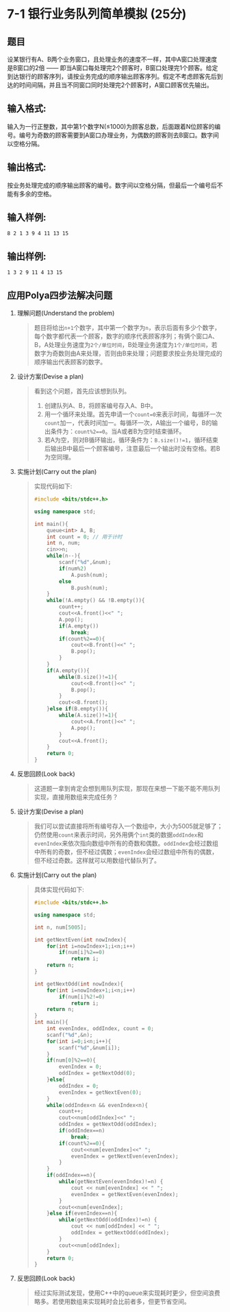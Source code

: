 

# 7-1 银行业务队列简单模拟 (25分)

## 题目

设某银行有A、B两个业务窗口，且处理业务的速度不一样，其中A窗口处理速度是B窗口的2倍 —— 即当A窗口每处理完2个顾客时，B窗口处理完1个顾客。给定到达银行的顾客序列，请按业务完成的顺序输出顾客序列。假定不考虑顾客先后到达的时间间隔，并且当不同窗口同时处理完2个顾客时，A窗口顾客优先输出。

## 输入格式:

输入为一行正整数，其中第1个数字N(≤1000)为顾客总数，后面跟着N位顾客的编号。编号为奇数的顾客需要到A窗口办理业务，为偶数的顾客则去B窗口。数字间以空格分隔。

## 输出格式:

按业务处理完成的顺序输出顾客的编号。数字间以空格分隔，但最后一个编号后不能有多余的空格。

## 输入样例:

```in
8 2 1 3 9 4 11 13 15    
```

## 输出样例:

```out
1 3 2 9 11 4 13 15
```

## 应用Polya四步法解决问题

1. 理解问题(Understand the problem)

    > ​		题目将给出`n+1`个数字，其中第一个数字为`n`，表示后面有多少个数字，每个数字都代表一个顾客，数字的顺序代表顾客序列；有俩个窗口A、B，A处理业务速度为`2个/单位时间`，B处理业务速度为`1个/单位时间`，若数字为奇数则由A来处理，否则由B来处理；问题要求按业务处理完成的顺序输出代表顾客的数字。

2. 设计方案(Devise a plan)

    > 看到这个问题，首先应该想到队列。
    >
    > 1. 创建队列A、B，将顾客编号存入A、B中。
    > 2. 用一个循环来处理。首先申请一个`count=0`来表示时间，每循环一次`count`加一，代表时间加一。每循环一次，A输出一个编号，B的输出条件为：`count%2==0`。当A或者B为空时结束循环。
    > 3. 若A为空，则对B循环输出，循环条件为：`B.size()!=1`，循环结束后输出B中最后一个顾客编号，注意最后一个输出时没有空格。若B为空同理。

3. 实施计划(Carry out the plan)

    > 实现代码如下:
    >
    > ```c++
    > #include <bits/stdc++.h>
    > 
    > using namespace std;
    > 
    > int main(){
    >     queue<int> A, B;
    >     int count = 0; // 用于计时
    >     int n, num;
    >     cin>>n;
    >     while(n--){
    >         scanf("%d",&num);
    >         if(num%2)
    >             A.push(num);
    >         else
    >             B.push(num);
    >     }
    >     while(!A.empty() && !B.empty()){
    >         count++;
    >         cout<<A.front()<<" ";
    >         A.pop();
    >         if(A.empty())
    >             break;
    >         if(count%2==0){
    >             cout<<B.front()<<" ";
    >             B.pop();
    >         }
    >     }
    >     if(A.empty()){
    >         while(B.size()!=1){
    >             cout<<B.front()<<" ";
    >             B.pop();
    >         }
    >         cout<<B.front();
    >     }else if(B.empty()){
    >         while(A.size()!=1){
    >             cout<<A.front()<<" ";
    >             A.pop();
    >         }
    >         cout<<A.front();
    >     }
    >     return 0;
    > }
    > ```

4. 反思回顾(Look back)

    > ​		这道题一拿到肯定会想到用队列实现，那现在来想一下能不能不用队列实现，直接用数组来完成任务？

2. 设计方案(Devise a plan)

    > ​		我们可以尝试直接将所有编号存入一个数组中，大小为5005就足够了；仍然使用`count`来表示时间，另外用俩个`int`类的数据`oddIndex`和`evenIndex`来依次指向数组中所有的奇数和偶数。`oddIndex`会经过数组中所有的奇数，但不经过偶数；`evenIndex`会经过数组中所有的偶数，但不经过奇数。这样就可以用数组代替队列了。

3. 实施计划(Carry out the plan)

    > 具体实现代码如下:
    >
    > ```c++
    > #include <bits/stdc++.h>
    > 
    > using namespace std;
    > 
    > int n, num[5005];
    > 
    > int getNextEven(int nowIndex){
    >     for(int i=nowIndex+1;i<n;i++)
    >         if(num[i]%2==0)
    >             return i;
    >     return n;
    > }
    > 
    > int getNextOdd(int nowIndex){
    >     for(int i=nowIndex+1;i<n;i++)
    >         if(num[i]%2!=0)
    >             return i;
    >     return n;
    > }
    > int main(){
    >     int evenIndex, oddIndex, count = 0;
    >     scanf("%d",&n);
    >     for(int i=0;i<n;i++){
    >         scanf("%d",&num[i]);
    >     }
    >     if(num[0]%2==0){
    >         evenIndex = 0;
    >         oddIndex = getNextOdd(0);
    >     }else{
    >         oddIndex = 0;
    >         evenIndex = getNextEven(0);
    >     }
    >     while(oddIndex<n && evenIndex<n){
    >         count++;
    >         cout<<num[oddIndex]<<" ";
    >         oddIndex = getNextOdd(oddIndex);
    >         if(oddIndex==n)
    >             break;
    >         if(count%2==0){
    >             cout<<num[evenIndex]<<" ";
    >             evenIndex = getNextEven(evenIndex);
    >         }
    >     }
    >     if(oddIndex==n){
    >         while(getNextEven(evenIndex)!=n) {
    >             cout << num[evenIndex] << " ";
    >             evenIndex = getNextEven(evenIndex);
    >         }
    >         cout<<num[evenIndex];
    >     }else if(evenIndex==n){
    >         while(getNextOdd(oddIndex)!=n) {
    >             cout << num[oddIndex] << " ";
    >             oddIndex = getNextOdd(oddIndex);
    >         }
    >         cout<<num[oddIndex];
    >     }
    >     return 0;
    > }
    > ```

4. 反思回顾(Look back)

    > ​		经过实际测试发现，使用C++中的queue来实现耗时更少，但空间浪费略多。若使用数组来实现耗时会比前者多，但更节省空间。